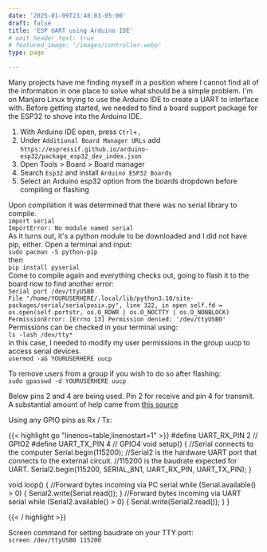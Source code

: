 ```yaml
---
date: '2025-01-09T23:48:03-05:00'
draft: false
title: 'ESP UART using Arduino IDE'
# omit_header_text: true
# featured_image: '/images/controller.webp'
type: page

---
```

Many projects have me finding myself in a position where I cannot find all of the information in one place to solve what should be a simple problem. I'm on Manjaro Linux trying to use the Arduino IDE to create a UART to interface with.
Before getting started, we needed to find a board support package for the ESP32 to shove into the Arduino IDE.

1. With Arduino IDE open, press `Ctrl`+`,`
2. Under `Additional Board Manager URLs` add `https://espressif.github.io/arduino-esp32/package_esp32_dev_index.json`
3. Open Tools > Board > Board manager
4. Search `Esp32` and install `Arduino ESP32 Boards`
5. Select an Arduino esp32 option from the boards dropdown before compiling or flashing

Upon compilation it was determined that there was no serial library to compile.\
`import serial`\
`ImportError: No module named serial`\
As it turns out, it's a python module to be downloaded and I did not have pip, either. Open a terminal and input:\
`sudo pacman -S python-pip`\
then\
`pip install pyserial`\
Come to compile again and everything checks out, going to flash it to the board now to find another error:\
`Serial port /dev/ttyUSB0`\
`File "/home/YOURUSERHERE/.local/lib/python3.10/site-packages/serial/serialposix.py", line 322, in open self.fd = os.open(self.portstr, os.O_RDWR | os.O_NOCTTY | os.O_NONBLOCK)`\
`PermissionError: [Errno 13] Permission denied: '/dev/ttyUSB0'`\
Permissions can be checked in your terminal using:\
`ls -lash /dev/tty*`\
in this case, I needed to modify my user permissions in the group uucp to access serial devices. \
`usermod -aG YOURUSERHERE uucp`

To remove users from a group if you wish to do so after flashing:\
`sudo gpasswd -d YOURUSERHERE uucp`


Below pins 2 and 4 are being used. Pin 2 for receive and pin 4 for transmit.\
A substantial amount of help came from [this source](https://techoverflow.net/2021/11/19/how-to-use-esp32-as-usb-to-uart-converter-in-platformio/) 

Using any GPIO pins as Rx / Tx:

{{< highlight go "linenos=table,linenostart=1" >}}
#define UART_RX_PIN 2 // GPIO2
#define UART_TX_PIN 4 // GPIO4
void setup() {
//Serial connects to the computer
Serial.begin(115200);
//Serial2 is the hardware UART port that connects to the external circuit.
//115200 is the baudrate expected for UART.
Serial2.begin(115200, SERIAL_8N1,
UART_RX_PIN,
UART_TX_PIN);
}

void loop() {
//Forward bytes incoming via PC serial
while (Serial.available() > 0) {
Serial2.write(Serial.read());
}
//Forward bytes incoming via UART serial
while (Serial2.available() > 0) {
Serial.write(Serial2.read());
}
}

{{< / highlight >}}

Screen command for setting baudrate on your TTY port:\
`screen /dev/ttyUSB0 115200`
